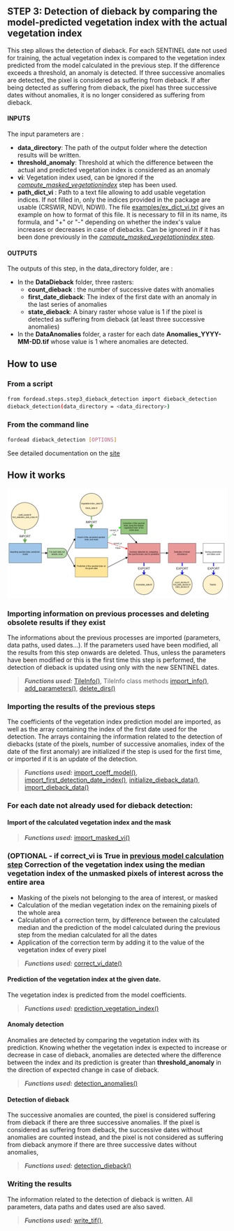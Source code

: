 ## STEP 3: Detection of dieback by comparing the model-predicted vegetation index with the actual vegetation index
This step allows the detection of dieback. For each SENTINEL date not used for training, the actual vegetation index is compared to the vegetation index predicted from the model calculated in the previous step. If the difference exceeds a threshold, an anomaly is detected. If three successive anomalies are detected, the pixel is considered as suffering from dieback. If after being detected as suffering from dieback, the pixel has three successive dates without anomalies, it is no longer considered as suffering from dieback.

#### INPUTS
The input parameters are :
- **data_directory**: The path of the output folder where the detection results will be written.
- **threshold_anomaly**: Threshold at which the difference between the actual and predicted vegetation index is considered as an anomaly
- **vi**: Vegetation index used, can be ignored if the [_compute_masked_vegetationindex_](https://fordead.gitlab.io/fordead_package/docs/user_guides/english/01_compute_masked_vegetationindex/) step has been used.
- **path_dict_vi** : Path to a text file allowing to add usable vegetation indices. If not filled in, only the indices provided in the package are usable (CRSWIR, NDVI, NDWI). The file [examples/ex_dict_vi.txt](/examples/ex_dict_vi.txt) gives an example on how to format of this file. It is necessary to fill in its name, its formula, and "+" or "-" depending on whether the index's value increases or decreases in case of diebacks. Can be ignored in if it has been done previously in the [_compute_masked_vegetationindex_ step](https://fordead.gitlab.io/fordead_package/docs/user_guides/english/01_compute_masked_vegetationindex/).

#### OUTPUTS
The outputs of this step, in the data_directory folder, are :
- In the **DataDieback** folder, three rasters:
    - **count_dieback** : the number of successive dates with anomalies
    - **first_date_dieback**: The index of the first date with an anomaly in the last series of anomalies
    - **state_dieback**: A binary raster whose value is 1 if the pixel is detected as suffering from dieback (at least three successive anomalies)
- In the **DataAnomalies** folder, a raster for each date **Anomalies_YYYY-MM-DD.tif** whose value is 1 where anomalies are detected.

## How to use
### From a script

```bash
from fordead.steps.step3_dieback_detection import dieback_detection
dieback_detection(data_directory = <data_directory>)
```

### From the command line
```bash
fordead dieback_detection [OPTIONS]
```
See detailed documentation on the [site](https://fordead.gitlab.io/fordead_package/docs/cli/#fordead-dieback_detection)

## How it works

![Diagramme_step3](Diagrams/Diagramme_step3.png "Diagramme_step3")

### Importing information on previous processes and deleting obsolete results if they exist
The informations about the previous processes are imported (parameters, data paths, used dates...). If the parameters used have been modified, all the results from this step onwards are deleted. Thus, unless the parameters have been modified or this is the first time this step is performed, the detection of dieback is updated using only with the new SENTINEL dates.
> **_Functions used:_** [TileInfo()](https://fordead.gitlab.io/fordead_package/reference/fordead/import_data/#tileinfo), TileInfo class methods [import_info()](https://fordead.gitlab.io/fordead_package/reference/fordead/import_data/#import_info), [add_parameters()](https://fordead.gitlab.io/fordead_package/reference/fordead/import_data/#add_parameters), [delete_dirs()](https://fordead.gitlab.io/fordead_package/reference/fordead/import_data/#delete_dirs)

### Importing the results of the previous steps
The coefficients of the vegetation index prediction model are imported, as well as the array containing the index of the first date used for the detection. The arrays containing the information related to the detection of diebacks (state of the pixels, number of successive anomalies, index of the date of the first anomaly) are initialized if the step is used for the first time, or imported if it is an update of the detection.
> **_Functions used:_** [import_coeff_model()](https://fordead.gitlab.io/fordead_package/reference/fordead/import_data/#import_coeff_model), [import_first_detection_date_index()](https://fordead.gitlab.io/fordead_package/reference/fordead/import_data/#import_first_detection_date_index), [initialize_dieback_data()](https://fordead.gitlab.io/fordead_package/reference/fordead/import_data/#initialize_dieback_data), [import_dieback_data()](https://fordead.gitlab.io/fordead_package/reference/fordead/import_data/#import_dieback_data)

### For each date not already used for dieback detection:

#### Import of the calculated vegetation index and the mask
> **_Functions used:_** [import_masked_vi()](https://fordead.gitlab.io/fordead_package/reference/fordead/import_data/#import_masked_vi)

### (OPTIONAL - if **correct_vi** is True in [previous model calculation step](https://fordead.gitlab.io/fordead_package/docs/user_guides/03_train_model/) Correction of the vegetation index using the median vegetation index of the unmasked pixels of interest across the entire area
- Masking of the pixels not belonging to the area of interest, or masked
- Calculation of the median vegetation index on the remaining pixels of the whole area
- Calculation of a correction term, by difference between the calculated median and the prediction of the model calculated during the previous step from the median calculated for all the dates
- Application of the correction term by adding it to the value of the vegetation index of every pixel
> **_Functions used:_** [correct_vi_date()](https://fordead.gitlab.io/fordead_package/reference/fordead/model_vegetation_index/#correct_vi_date)

#### Prediction of the vegetation index at the given date.
The vegetation index is predicted from the model coefficients.
> **_Functions used:_** [prediction_vegetation_index()](https://fordead.gitlab.io/fordead_package/reference/fordead/dieback_detection/#prediction_vegetation_index)

#### Anomaly detection
Anomalies are detected by comparing the vegetation index with its prediction. Knowing whether the vegetation index is expected to increase or decrease in case of dieback, anomalies are detected where the difference between the index and its prediction is greater than **threshold_anomaly** in the direction of expected change in case of dieback.
> **_Functions used:_** [detection_anomalies()](https://fordead.gitlab.io/fordead_package/reference/fordead/dieback_detection/#detection_anomalies)

#### Detection of dieback
The successive anomalies are counted, the pixel is considered suffering from dieback if there are three successive anomalies. If the pixel is considered as suffering from dieback, the successive dates without anomalies are counted instead, and the pixel is not considered as suffering from dieback anymore if there are three successive dates without anomalies, 
> **_Functions used:_** [detection_dieback()](https://fordead.gitlab.io/fordead_package/reference/fordead/dieback_detection/#detection_dieback)

 ### Writing the results
The information related to the detection of dieback is written. All parameters, data paths and dates used are also saved.
> **_Functions used:_** [write_tif()](https://fordead.gitlab.io/fordead_package/reference/fordead/writing_data/#write_tif),
